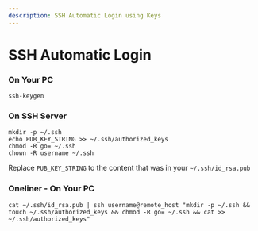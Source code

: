```yaml
---
description: SSH Automatic Login using Keys
---
```


# SSH Automatic Login

### On Your PC

```
ssh-keygen
```

### On SSH Server

```
mkdir -p ~/.ssh
echo PUB_KEY_STRING >> ~/.ssh/authorized_keys
chmod -R go= ~/.ssh
chown -R username ~/.ssh
```

Replace `PUB_KEY_STRING` to the content that was in your `~/.ssh/id_rsa.pub`

### Oneliner - On Your PC

```
cat ~/.ssh/id_rsa.pub | ssh username@remote_host "mkdir -p ~/.ssh && touch ~/.ssh/authorized_keys && chmod -R go= ~/.ssh && cat >> ~/.ssh/authorized_keys"
```
